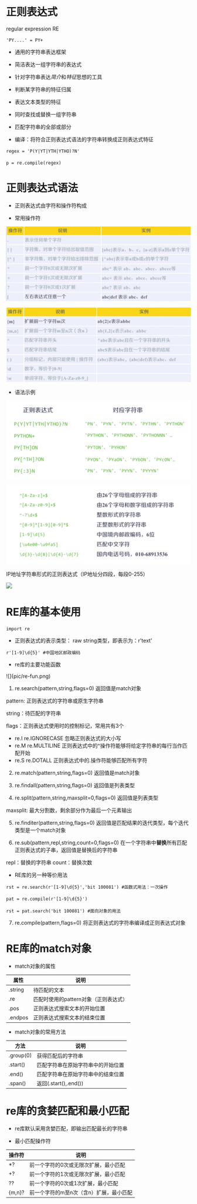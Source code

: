 ﻿# 正则表达式

regular expression RE

```
'PY....' = PY+
```

- 通用的字符串表达框架

- 简洁表达一组字符串的表达式

- 针对字符串表达*简介*和*特征*思想的工具

- 判断某字符串的特征归属

- 表达文本类型的特征

- 同时查找或替换一组字符串

- 匹配字符串的全部或部分

- 编译：将符合正则表达式语法的字符串转换成正则表达式特征

```
regex = 'P(Y|YT|YTH|YTHO)?N'

p = re.compile(regex)
```

# 正则表达式语法

- 正则表达式由字符和操作符构成

- 常用操作符

![](pic/op-1.png)

![](pic/op-2.png)

- 语法示例

![](pic/op-e1.png)

![](pic/op-e2.png)

IP地址字符串形式的正则表达式（IP地址分四段，每段0-255）

![](pic/op-e3)

# RE库的基本使用

```
import re
```

- 正则表达式的表示类型： raw string类型，即表示为：r'text'

```
r'[1-9]\d{5}' #中国地区邮政编码
```

- re库的主要功能函数

![]{pic/re-fun.png)

1. re.search(pattern,string,flags=0) 返回值是match对象

  pattern: 正则表达式的字符串或原生字符串

  string：待匹配的字符串

  flags：正则表达式使用时的控制标记，常用共有3个
  - re.I re.IGNORECASE 忽略正则表达式的大小写
  - re.M re.MULTILINE  正则表达式中的^操作符能够将给定字符串的每行当作匹配开始
  - re.S re.DOTALL     正则表达式中的.操作符能够匹配所有字符

2. re.match(pattern,string,flags=0) 返回值是match对象

3. re.findall(pattern,string,flags=0) 返回值是列表类型

4. re.split(pattern,string,maxsplit=0,flags=0) 返回值是列表类型

  maxsplit: 最大分割数，剩余部分作为最后一个元素输出

5. re.finditer(pattern,string,flags=0) 返回值是匹配结果的迭代类型，每个迭代类型是一个match对象

6. re.sub(pattern,repl,string,count=0,flags=0) 在一个字符串中**替换**所有匹配正则表达式的子串，返回值是替换后的字符串

  repl：替换的字符串
  count：替换次数

- RE库的另一种等价用法

```
rst = re.search(r'[1-9]\d{5}','bit 100081') #函数式用法：一次操作

pat = re.compile(r'[1-9]\d{5}')

rst = pat.search('bit 100081') #面向对象的用法
```

7. re.compile(pattern,flags=0) 将正则表达式的字符串编译成正则表达式对象
  
# RE库的match对象

- match对象的属性

属性|说明
-|-
.string|待匹配的文本
.re|匹配时使用的pattern对象（正则表达式）
.pos|正则表达式搜索文本的开始位置
.endpos|正则表达式搜索文本的结束位置

- match对象的常用方法

方法|说明
-|-
.group(0)|获得匹配后的字符串
.start()|匹配字符串在原始字符串中的开始位置
.end()|匹配字符串在原始字符串中的结束位置
.span()|返回(.start(),.end())

# re库的贪婪匹配和最小匹配

- re库默认采用贪婪匹配，即输出匹配最长的字符串

- 最小匹配操作符

操作符|说明
-|-
*?|前一个字符的0次或无限次扩展，最小匹配
+?|前一个字符的1次或无限次扩展，最小匹配
??|前一个字符的0次或1次扩展，最小匹配
{m,n}?|前一个字符的m至n次（含n）扩展，最小匹配






